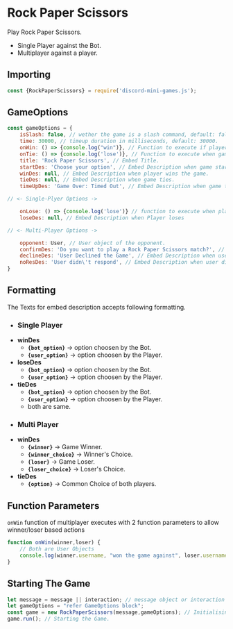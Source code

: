 # Rock Paper Scissors
Play Rock Paper Scissors.
- Single Player against the Bot.
- Multiplayer against a player.

## Importing
```js
const {RockPaperScissors} = require('discord-mini-games.js');
```

## GameOptions
```js
const gameOptions = {
    isSlash: false, // wether the game is a slash command, default: false.
    time: 30000, // timeup duration in milliseconds, default: 30000.
    onWin: () => {console.log("win")}, // Function to execute if player wins the game.
    onTie: () => {console.log('lose')}, // Function to execute when game ties.
    title: 'Rock Paper Scissors', // Embed Title.
    startDes: 'Choose your option', // Embed Description when game starts.
    winDes: null, // Embed Description when player wins the game.
    tieDes: null, // Embed Description when game ties.
    timeUpDes: 'Game Over: Timed Out', // Embed Description when game times out.

// <- Single-Plyer Options ->

    onLose: () => {console.log('lose')} // function to execute when player loses the game.
    loseDes: null, // Embed Description when Player loses

// <- Multi-Player Options ->

    opponent: User, // User object of the opponent.
    confirmDes: 'Do you want to play a Rock Paper Scissors match?', // Embed Description of Confirmation Embed.
    declineDes: 'User Declined the Game', // Embed Description when user declines the game challenge.
    noResDes: 'User didn\'t respond', // Embed Description when user didn't respond.
}
```
## Formatting
The Texts for embed description accepts following formatting.
- ### Single Player
- **winDes**
  - **`{bot_option}`** -> option choosen by the Bot.
  - **`{user_option}`** -> option choosen by the Player.
- **loseDes**
  - **`{bot_option}`** -> option choosen by the Bot.
  - **`{user_option}`** -> option choosen by the Player.
- **tieDes**
  - **`{bot_option}`** -> option choosen by the Bot.
  - **`{user_option}`** -> option choosen by the Player.
  - both are same.
- ### Multi Player
- **winDes**
  - **`{winner}`** -> Game Winner.
  - **`{winner_choice}`** -> Winner's Choice.
  - **`{loser}`** -> Game Loser.
  - **`{loser_choice}`** -> Loser's Choice.
- **tieDes**
  - **`{option}`** -> Common Choice of both players.

## Function Parameters
`onWin` function of multiplayer executes with 2 function parameters to allow winner/loser based actions
```js
function onWin(winner,loser) {
    // Both are User Objects
    console.log(winner.username, "won the game against", loser.username) 
}
```

## Starting The Game
```js
let message = message || interaction; // message object or interaction object.
let gameOptions = "refer GameOptions block";
const game = new RockPaperScissors(message,gameOptions); // Initialising the Game.
game.run(); // Starting the Game.
```